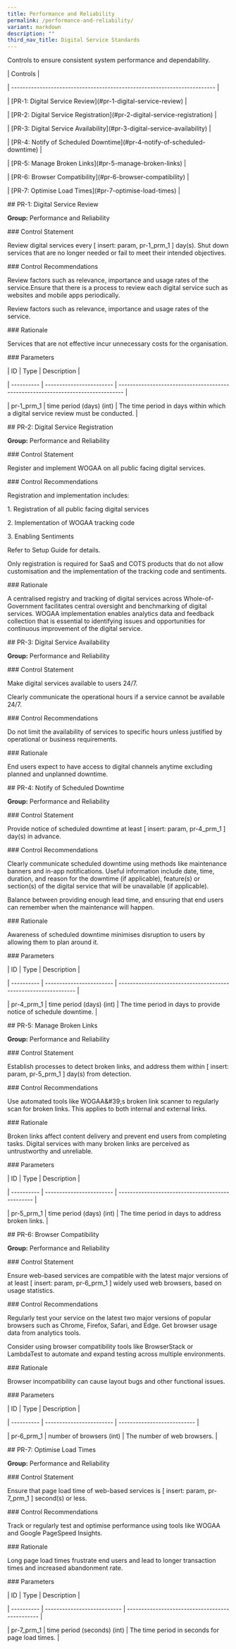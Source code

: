 ```yaml
---
title: Performance and Reliability
permalink: /performance-and-reliability/
variant: markdown
description: ""
third_nav_title: Digital Service Standards
---
```

<p>Controls to ensure consistent system performance and dependability.</p>
<p>| Controls |</p>
<p>| ------------------------------------------------------------------------
|</p>
<p>| [PR-1: Digital Service Review](#pr-1-digital-service-review) |</p>
<p>| [PR-2: Digital Service Registration](#pr-2-digital-service-registration)
|</p>
<p>| [PR-3: Digital Service Availability](#pr-3-digital-service-availability)
|</p>
<p>| [PR-4: Notify of Scheduled Downtime](#pr-4-notify-of-scheduled-downtime)
|</p>
<p>| [PR-5: Manage Broken Links](#pr-5-manage-broken-links) |</p>
<p>| [PR-6: Browser Compatibility](#pr-6-browser-compatibility) |</p>
<p>| [PR-7: Optimise Load Times](#pr-7-optimise-load-times) |</p>
<p>## PR-1: Digital Service Review</p>
<p><strong>Group:</strong> Performance and Reliability</p>
<p>### Control Statement</p>
<p>Review digital services every [ insert: param, pr-1_prm_1 ] day(s). Shut
down services that are no longer needed or fail to meet their intended
objectives.</p>
<p>### Control Recommendations</p>
<p>Review factors such as relevance, importance and usage rates of the service.Ensure
that there is a process to review each digital service such as websites
and mobile apps periodically.</p>
<p>Review factors such as relevance, importance and usage rates of the service.</p>
<p>### Rationale</p>
<p>Services that are not effective incur unnecessary costs for the organisation.</p>
<p>### Parameters</p>
<p>| ID | Type | Description |</p>
<p>| ---------- | ------------------------ | --------------------------------------------------------------------------------
|</p>
<p>| pr-1_prm_1 | time period (days) (int) | The time period in days within
which a digital service review must be conducted. |</p>
<p>## PR-2: Digital Service Registration</p>
<p><strong>Group:</strong> Performance and Reliability</p>
<p>### Control Statement</p>
<p>Register and implement WOGAA on all public facing digital services.</p>
<p>### Control Recommendations</p>
<p>Registration and implementation includes:</p>
<p>1. Registration of all public facing digital services</p>
<p>2. Implementation of WOGAA tracking code</p>
<p>3. Enabling Sentiments</p>
<p>Refer to Setup Guide for details.</p>
<p>Only registration is required for SaaS and COTS products that do not allow
customisation and the implementation of the tracking code and sentiments.</p>
<p>### Rationale</p>
<p>A centralised registry and tracking of digital services across Whole-of-Government
facilitates central oversight and benchmarking of digital services. WOGAA
implementation enables analytics data and feedback collection that is essential
to identifying issues and opportunities for continuous improvement of the
digital service.</p>
<p>## PR-3: Digital Service Availability</p>
<p><strong>Group:</strong> Performance and Reliability</p>
<p>### Control Statement</p>
<p>Make digital services available to users 24/7.</p>
<p>Clearly communicate the operational hours if a service cannot be available
24/7.</p>
<p>### Control Recommendations</p>
<p>Do not limit the availability of services to specific hours unless justified
by operational or business requirements.</p>
<p>### Rationale</p>
<p>End users expect to have access to digital channels anytime excluding
planned and unplanned downtime.</p>
<p>## PR-4: Notify of Scheduled Downtime</p>
<p><strong>Group:</strong> Performance and Reliability</p>
<p>### Control Statement</p>
<p>Provide notice of scheduled downtime at least [ insert: param, pr-4_prm_1
] day(s) in advance.</p>
<p>### Control Recommendations</p>
<p>Clearly communicate scheduled downtime using methods like maintenance
banners and in-app notifications. Useful information include date, time,
duration, and reason for the downtime (if applicable), feature(s) or section(s)
of the digital service that will be unavailable (if applicable).</p>
<p>Balance between providing enough lead time, and ensuring that end users
can remember when the maintenance will happen.</p>
<p>### Rationale</p>
<p>Awareness of scheduled downtime minimises disruption to users by allowing
them to plan around it.</p>
<p>### Parameters</p>
<p>| ID | Type | Description |</p>
<p>| ---------- | ------------------------ | ---------------------------------------------------------------
|</p>
<p>| pr-4_prm_1 | time period (days) (int) | The time period in days to provide
notice of schedule downtime. |</p>
<p>## PR-5: Manage Broken Links</p>
<p><strong>Group:</strong> Performance and Reliability</p>
<p>### Control Statement</p>
<p>Establish processes to detect broken links, and address them within [
insert: param, pr-5_prm_1 ] day(s) from detection.</p>
<p>### Control Recommendations</p>
<p>Use automated tools like WOGAA&amp;#39;s broken link scanner to regularly
scan for broken links. This applies to both internal and external links.</p>
<p>### Rationale</p>
<p>Broken links affect content delivery and prevent end users from completing
tasks. Digital services with many broken links are perceived as untrustworthy
and unreliable.</p>
<p>### Parameters</p>
<p>| ID | Type | Description |</p>
<p>| ---------- | ------------------------ | ------------------------------------------------
|</p>
<p>| pr-5_prm_1 | time period (days) (int) | The time period in days to address
broken links. |</p>
<p>## PR-6: Browser Compatibility</p>
<p><strong>Group:</strong> Performance and Reliability</p>
<p>### Control Statement</p>
<p>Ensure web-based services are compatible with the latest major versions
of at least [ insert: param, pr-6_prm_1 ] widely used web browsers, based
on usage statistics.</p>
<p>### Control Recommendations</p>
<p>Regularly test your service on the latest two major versions of popular
browsers such as Chrome, Firefox, Safari, and Edge. Get browser usage data
from analytics tools.</p>
<p>Consider using browser compatibility tools like BrowserStack or LambdaTest
to automate and expand testing across multiple environments.</p>
<p>### Rationale</p>
<p>Browser incompatibility can cause layout bugs and other functional issues.</p>
<p>### Parameters</p>
<p>| ID | Type | Description |</p>
<p>| ---------- | ------------------------ | ---------------------------
|</p>
<p>| pr-6_prm_1 | number of browsers (int) | The number of web browsers.
|</p>
<p>## PR-7: Optimise Load Times</p>
<p><strong>Group:</strong> Performance and Reliability</p>
<p>### Control Statement</p>
<p>Ensure that page load time of web-based services is [ insert: param, pr-7_prm_1
] second(s) or less.</p>
<p>### Control Recommendations</p>
<p>Track or regularly test and optimise performance using tools like WOGAA
and Google PageSpeed Insights.</p>
<p>### Rationale</p>
<p>Long page load times frustrate end users and lead to longer transaction
times and increased abandonment rate.</p>
<p>### Parameters</p>
<p>| ID | Type | Description |</p>
<p>| ---------- | --------------------------- | -----------------------------------------------
|</p>
<p>| pr-7_prm_1 | time period (seconds) (int) | The time period in seconds
for page load times. |</p>
<p></p>
